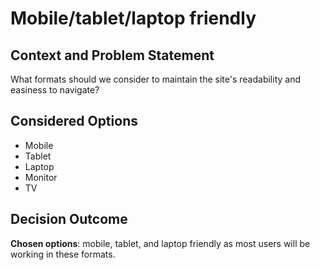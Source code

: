 # Mobile/tablet/laptop friendly 
## Context and Problem Statement 
What formats should we consider to maintain the site's readability and easiness to navigate?
## Considered Options
* Mobile 
* Tablet  
* Laptop 
* Monitor
* TV 
## Decision Outcome
**Chosen options**: mobile, tablet, and laptop friendly as most users will be working in these formats. 
